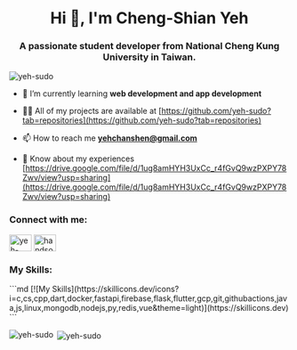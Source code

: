 <h1 align="center">Hi 👋, I'm Cheng-Shian Yeh</h1>
<h3 align="center">A passionate student developer from National Cheng Kung University in Taiwan.</h3>

<p align="left"> <img src="https://komarev.com/ghpvc/?username=yeh-sudo&label=Profile%20views&color=0e75b6&style=flat" alt="yeh-sudo" /> </p>

- 🌱 I’m currently learning **web development and app development**

- 👨‍💻 All of my projects are available at [https://github.com/yeh-sudo?tab=repositories](https://github.com/yeh-sudo?tab=repositories)

- 📫 How to reach me **yehchanshen@gmail.com**

- 📄 Know about my experiences [https://drive.google.com/file/d/1ug8amHYH3UxCc_r4fGvQ9wzPXPY78Zwv/view?usp=sharing](https://drive.google.com/file/d/1ug8amHYH3UxCc_r4fGvQ9wzPXPY78Zwv/view?usp=sharing)

<h3 align="left">Connect with me:</h3>
<p align="left">
<a href="https://linkedin.com/in/yeh-profile" target="blank"><img align="center" src="https://raw.githubusercontent.com/rahuldkjain/github-profile-readme-generator/master/src/images/icons/Social/linked-in-alt.svg" alt="yeh-profile" height="30" width="40" /></a>
<a href="https://codeforces.com/profile/handsomeyeh" target="blank"><img align="center" src="https://raw.githubusercontent.com/rahuldkjain/github-profile-readme-generator/master/src/images/icons/Social/codeforces.svg" alt="handsomeyeh" height="30" width="40" /></a>
</p>

<h3 align="left">My Skills:</h3>
```md
[![My Skills](https://skillicons.dev/icons?i=c,cs,cpp,dart,docker,fastapi,firebase,flask,flutter,gcp,git,githubactions,java,js,linux,mongodb,nodejs,py,redis,vue&theme=light)](https://skillicons.dev)
```

<p><img align="left" src="https://github-readme-stats.vercel.app/api/top-langs?username=yeh-sudo&show_icons=true&locale=en&layout=compact" alt="yeh-sudo" /></p>

<p>&nbsp;<img align="center" src="https://github-readme-stats.vercel.app/api?username=yeh-sudo&show_icons=true&locale=en" alt="yeh-sudo" /></p>
